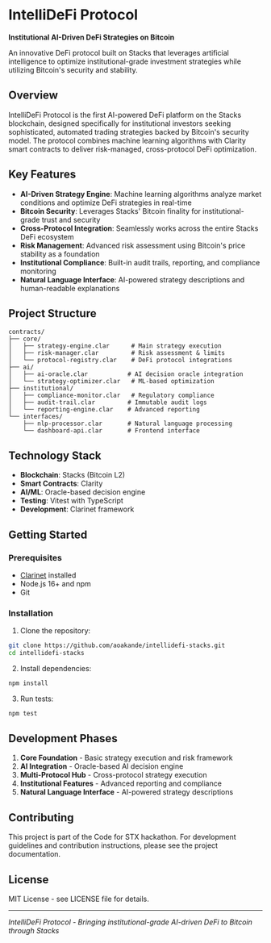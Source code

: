 # IntelliDeFi Protocol

**Institutional AI-Driven DeFi Strategies on Bitcoin**

An innovative DeFi protocol built on Stacks that leverages artificial intelligence to optimize institutional-grade investment strategies while utilizing Bitcoin's security and stability.

## Overview

IntelliDeFi Protocol is the first AI-powered DeFi platform on the Stacks blockchain, designed specifically for institutional investors seeking sophisticated, automated trading strategies backed by Bitcoin's security model. The protocol combines machine learning algorithms with Clarity smart contracts to deliver risk-managed, cross-protocol DeFi optimization.

## Key Features

- **AI-Driven Strategy Engine**: Machine learning algorithms analyze market conditions and optimize DeFi strategies in real-time
- **Bitcoin Security**: Leverages Stacks' Bitcoin finality for institutional-grade trust and security
- **Cross-Protocol Integration**: Seamlessly works across the entire Stacks DeFi ecosystem
- **Risk Management**: Advanced risk assessment using Bitcoin's price stability as a foundation
- **Institutional Compliance**: Built-in audit trails, reporting, and compliance monitoring
- **Natural Language Interface**: AI-powered strategy descriptions and human-readable explanations

## Project Structure

```
contracts/
├── core/
│   ├── strategy-engine.clar      # Main strategy execution
│   ├── risk-manager.clar         # Risk assessment & limits
│   └── protocol-registry.clar    # DeFi protocol integrations
├── ai/
│   ├── ai-oracle.clar           # AI decision oracle integration
│   └── strategy-optimizer.clar   # ML-based optimization
├── institutional/
│   ├── compliance-monitor.clar   # Regulatory compliance
│   ├── audit-trail.clar         # Immutable audit logs
│   └── reporting-engine.clar    # Advanced reporting
└── interfaces/
    ├── nlp-processor.clar       # Natural language processing
    └── dashboard-api.clar       # Frontend interface
```

## Technology Stack

- **Blockchain**: Stacks (Bitcoin L2)
- **Smart Contracts**: Clarity
- **AI/ML**: Oracle-based decision engine
- **Testing**: Vitest with TypeScript
- **Development**: Clarinet framework

## Getting Started

### Prerequisites

- [Clarinet](https://github.com/hirosystems/clarinet) installed
- Node.js 16+ and npm
- Git

### Installation

1. Clone the repository:
```bash
git clone https://github.com/aoakande/intellidefi-stacks.git
cd intellidefi-stacks
```

2. Install dependencies:
```bash
npm install
```

3. Run tests:
```bash
npm test
```

## Development Phases

1. **Core Foundation** - Basic strategy execution and risk framework
2. **AI Integration** - Oracle-based AI decision engine
3. **Multi-Protocol Hub** - Cross-protocol strategy execution
4. **Institutional Features** - Advanced reporting and compliance
5. **Natural Language Interface** - AI-powered strategy descriptions

## Contributing

This project is part of the Code for STX hackathon. For development guidelines and contribution instructions, please see the project documentation.

## License

MIT License - see LICENSE file for details.

---

*IntelliDeFi Protocol - Bringing institutional-grade AI-driven DeFi to Bitcoin through Stacks*
